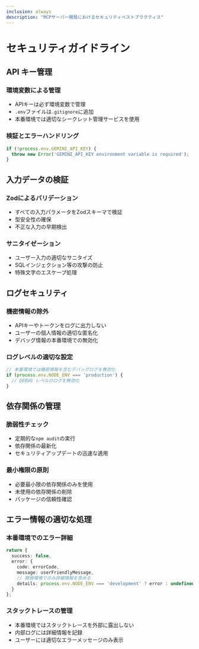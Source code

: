 ```yaml
---
inclusion: always
description: "MCPサーバー開発におけるセキュリティベストプラクティス"
---
```


# セキュリティガイドライン

## API キー管理

### 環境変数による管理
- APIキーは必ず環境変数で管理
- `.env`ファイルは`.gitignore`に追加
- 本番環境では適切なシークレット管理サービスを使用

### 検証とエラーハンドリング
```typescript
if (!process.env.GEMINI_API_KEY) {
  throw new Error('GEMINI_API_KEY environment variable is required');
}
```

## 入力データの検証

### Zodによるバリデーション
- すべての入力パラメータをZodスキーマで検証
- 型安全性の確保
- 不正な入力の早期検出

### サニタイゼーション
- ユーザー入力の適切なサニタイズ
- SQLインジェクション等の攻撃の防止
- 特殊文字のエスケープ処理

## ログセキュリティ

### 機密情報の除外
- APIキーやトークンをログに出力しない
- ユーザーの個人情報の適切な匿名化
- デバッグ情報の本番環境での無効化

### ログレベルの適切な設定
```typescript
// 本番環境では機密情報を含むデバッグログを無効化
if (process.env.NODE_ENV === 'production') {
  // DEBUG レベルのログを無効化
}
```

## 依存関係の管理

### 脆弱性チェック
- 定期的な`npm audit`の実行
- 依存関係の最新化
- セキュリティアップデートの迅速な適用

### 最小権限の原則
- 必要最小限の依存関係のみを使用
- 未使用の依存関係の削除
- パッケージの信頼性確認

## エラー情報の適切な処理

### 本番環境でのエラー詳細
```typescript
return {
  success: false,
  error: {
    code: errorCode,
    message: userFriendlyMessage,
    // 開発環境でのみ詳細情報を含める
    details: process.env.NODE_ENV === 'development' ? error : undefined
  }
};
```

### スタックトレースの管理
- 本番環境ではスタックトレースを外部に露出しない
- 内部ログには詳細情報を記録
- ユーザーには適切なエラーメッセージのみ表示
